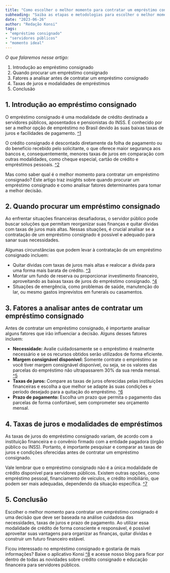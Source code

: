 ```yaml
---
title: "Como escolher o melhor momento para contratar um empréstimo consignado"
subheading: "Saiba as etapas e metodologias para escolher o melhor momento e as melhores taxas para contratar um empréstimo consignado como servidor público"
date: "2023-06-26"
author: "Redação Konsi"
tags:
- "empréstimo consignado"
- "servidores públicos"
- "momento ideal"
---
```


_O que falaremos nesse artigo:_
1. Introdução ao empréstimo consignado
2. Quando procurar um empréstimo consignado
3. Fatores a analisar antes de contratar um empréstimo consignado
4. Taxas de juros e modalidades de empréstimos
5. Conclusão

## 1. Introdução ao empréstimo consignado

O empréstimo consignado é uma modalidade de crédito destinada a servidores públicos, aposentados e pensionistas do INSS. É conhecido por ser a melhor opção de empréstimo no Brasil devido às suas baixas taxas de juros e facilidades de pagamento. [^1](https://konsi.com.br/postagens/5-motivos-para-escolher-o-credito-consignado-publico.md)

O crédito consignado é descontado diretamente da folha de pagamento ou do benefício recebido pelo solicitante, o que oferece maior segurança aos bancos e, consequentemente, menores taxas de juros em comparação com outras modalidades, como cheque especial, cartão de crédito e empréstimos pessoais. [^2](https://konsi.com.br/postagens/credit-consignado-como-escolher-e-evitar-problemas-futuros.md)

Mas como saber qual é o melhor momento para contratar um empréstimo consignado? Este artigo traz insights sobre quando procurar um empréstimo consignado e como analisar fatores determinantes para tomar a melhor decisão.

## 2. Quando procurar um empréstimo consignado

Ao enfrentar situações financeiras desafiadoras, o servidor público pode buscar soluções que permitam reorganizar suas finanças e quitar dívidas com taxas de juros mais altas. Nessas situações, é crucial analisar se a contratação de um empréstimo consignado é possível e adequado para sanar suas necessidades.

Algumas circunstâncias que podem levar à contratação de um empréstimo consignado incluem:

- Quitar dívidas com taxas de juros mais altas e realocar a dívida para uma forma mais barata de crédito. [^3](https://konsi.com.br/postagens/a-papel-do-credito-consignado-na-quitao-de-financiamentos-e-emprstimos-caros.md)
- Montar um fundo de reserva ou proporcionar investimento financeiro, aproveitando as baixas taxas de juros do empréstimo consignado. [^4](https://konsi.com.br/postagens/como-criar-um-fundo-de-emergncia-enquanto-paga-seu-emprstimo-consignado.md)
- Situações de emergência, como problemas de saúde, manutenção do lar, ou mesmo gastos imprevistos em funerais ou casamentos.

## 3. Fatores a analisar antes de contratar um empréstimo consignado

Antes de contratar um empréstimo consignado, é importante analisar alguns fatores que irão influenciar a decisão. Alguns desses fatores incluem:

- **Necessidade:** Avalie cuidadosamente se o empréstimo é realmente necessário e se os recursos obtidos serão utilizados de forma eficiente.
- **Margem consignável disponível:** Somente contrate o empréstimo se você tiver margem consignável disponível, ou seja, se os valores das parcelas do empréstimo não ultrapassarem 30% da sua renda mensal. [^5](https://konsi.com.br/postagens/entendendo-a-margem-consignvel-como-planejar-seu-crdito-consignado.md)
- **Taxas de juros:** Compare as taxas de juros oferecidas pelas instituições financeiras e escolha a que melhor se adapte às suas condições e período desejado para a quitação do empréstimo. [^6](https://konsi.com.br/postagens/7-dicas-para-conseguir-a-menor-taxa-de-juros-no-consignado.md)
- **Prazo de pagamento:** Escolha um prazo que permita o pagamento das parcelas de forma confortável, sem comprometer seu orçamento mensal.

## 4. Taxas de juros e modalidades de empréstimos

As taxas de juros do empréstimo consignado variam, de acordo com a instituição financeira e o convênio firmado com a entidade pagadora (órgão público ou INSS). Portanto, é importante pesquisar e comparar as taxas de juros e condições oferecidas antes de contratar um empréstimo consignado.

Vale lembrar que o empréstimo consignado não é a única modalidade de crédito disponível para servidores públicos. Existem outras opções, como empréstimo pessoal, financiamento de veículos, e crédito imobiliário, que podem ser mais adequadas, dependendo da situação específica. [^7](https://konsi.com.br/postagens/como-escolher-entre-emprstimo-pessoal-e-consignado-guia-para-servidores-pblicos.md)

## 5. Conclusão

Escolher o melhor momento para contratar um empréstimo consignado é uma decisão que deve ser baseada na análise cuidadosa das necessidades, taxas de juros e prazo de pagamento. Ao utilizar essa modalidade de crédito de forma consciente e responsável, é possível aproveitar suas vantagens para organizar as finanças, quitar dívidas e construir um futuro financeiro estável.

Ficou interessado no empréstimo consignado e gostaria de mais informações? Baixe o aplicativo Konsi [^8](https://konsi.com.br/app-download) e acesse nosso blog para ficar por dentro de todas as novidades sobre crédito consignado e educação financeira para servidores públicos.